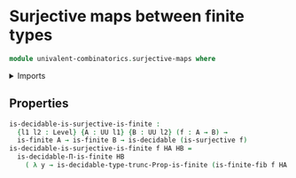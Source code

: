 # Surjective maps between finite types

```agda
module univalent-combinatorics.surjective-maps where
```

<details><summary>Imports</summary>

```agda
open import foundation.surjective-maps public

open import foundation.decidable-types
open import foundation.universe-levels

open import univalent-combinatorics.decidable-dependent-function-types
open import univalent-combinatorics.fibers-of-maps
open import univalent-combinatorics.finite-types
```

</details>

## Properties

```agda
is-decidable-is-surjective-is-finite :
  {l1 l2 : Level} {A : UU l1} {B : UU l2} (f : A → B) →
  is-finite A → is-finite B → is-decidable (is-surjective f)
is-decidable-is-surjective-is-finite f HA HB =
  is-decidable-Π-is-finite HB
    ( λ y → is-decidable-type-trunc-Prop-is-finite (is-finite-fib f HA HB y))
```
